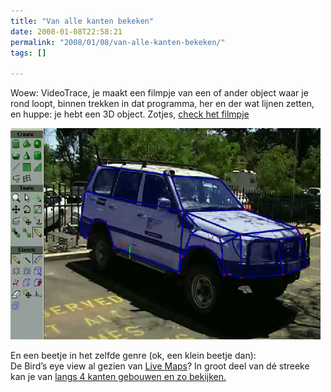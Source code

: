 ```yaml
---
title: "Van alle kanten bekeken"
date: 2008-01-08T22:58:21
permalink: "2008/01/08/van-alle-kanten-bekeken/"
tags: []

---
```

Woew: VideoTrace, je maakt een filmpje van een of ander object waar je rond loopt, binnen trekken in dat programma, her en der wat lijnen zetten, en huppe: je hebt een 3D object. Zotjes, [check het filmpje](http://www.acvt.com.au/research/videotrace/ "http://www.acvt.com.au/research/videotrace/")

![videoTracze](/images/blog/2008/01/afbeelding-5.png)

En een beetje in het zelfde genre (ok, een klein beetje dan):  
De Bird’s eye view al gezien van [Live Maps](http://maps.live.com/ "http://maps.live.com/")? In groot deel van dé streeke kan je van [langs 4 kanten gebouwen en zo bekijken.](http://maps.live.com/default.aspx?v=2&cp=sg2xwyh8b8z2&style=o&lvl=2&tilt=-90&dir=0&alt=-1000&scene=12445767&encType=1 "http://maps.live.com/default.aspx?v=2&cp=sg2xwyh8b8z2&style=o&lvl=2&tilt=-90&dir=0&alt=-1000&scene=12445767&encType=1")
